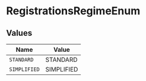 # RegistrationsRegimeEnum


## Values

| Name         | Value        |
| ------------ | ------------ |
| `STANDARD`   | STANDARD     |
| `SIMPLIFIED` | SIMPLIFIED   |